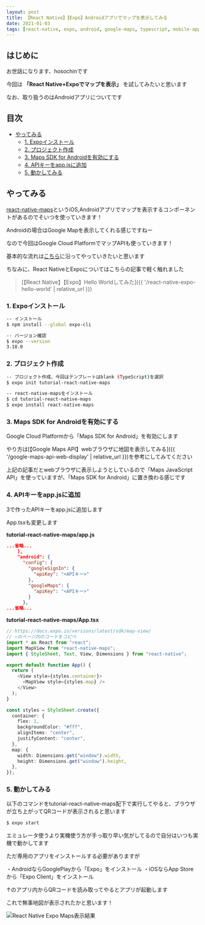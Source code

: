 ```yaml
---
layout: post
title: 【React Native】【Expo】Androidアプリでマップを表示してみる
date: 2021-01-03
tags: [react-native, expo, android, google-maps, typescript, mobile-app]
---
```


## はじめに

お世話になります、hosochinです

今回は
**「React Native+Expoでマップを表示」**
を試してみたいと思います

なお、取り扱うのはAndroidアプリについてです

## 目次

- [やってみる](#やってみる)
  - [1. Expoインストール](#1-expoインストール)
  - [2. プロジェクト作成](#2-プロジェクト作成)
  - [3. Maps SDK for Androidを有効にする](#3-maps-sdk-for-androidを有効にする)
  - [4. APIキーをapp.jsに追加](#4-apiキーをappjsに追加)
  - [5. 動かしてみる](#5-動かしてみる)

## やってみる

[react-native-maps](https://github.com/react-native-maps/react-native-maps)というiOS,Androidアプリでマップを表示するコンポーネントがあるのでそいつを使っていきます！

Androidの場合はGoogle Mapを表示してくれる感じですねー

なので今回はGoogle Cloud PlatformでマップAPIも使っていきます！

基本的な流れは[こちら](https://docs.expo.io/versions/latest/sdk/map-view/)に沿ってやっていきたいと思います

ちなみに、React NativeとExpoについてはこちらの記事で軽く触れました

> [【React Native】【Expo】Hello Worldしてみた]({{ '/react-native-expo-hello-world' | relative_url }})

### 1. Expoインストール

```bash
-- インストール
$ npm install --global expo-cli

-- バージョン確認
$ expo --version
3.18.0
```

### 2. プロジェクト作成

```bash
-- プロジェクト作成、今回はテンプレートはblank (TypeScript)を選択
$ expo init tutorial-react-native-maps

-- react-native-mapsをインストール
$ cd tutorial-react-native-maps
$ expo install react-native-maps
```

### 3. Maps SDK for Androidを有効にする

Google Cloud Platformから「Maps SDK for Android」を有効にします

やり方は[【Google Maps API】webブラウザに地図を表示してみる]({{ '/google-maps-api-web-display' | relative_url }})を参考にしてみてください

上記の記事だとwebブラウザに表示しようとしているので「Maps JavaScript API」を使っていますが、「Maps SDK for Android」に置き換わる感じです

### 4. APIキーをapp.jsに追加

3で作ったAPIキーをapp.jsに追加します

App.tsxも変更します

**tutorial-react-native-maps/app.js**

```json
...省略...
    },
    "android": {
      "config": {
        "googleSignIn": {
          "apiKey": "<APIキー>"
        },
        "googleMaps": {
          "apiKey": "<APIキー>"
        }
      },
...省略...
```

**tutorial-react-native-maps/App.tsx**

```typescript
// https://docs.expo.io/versions/latest/sdk/map-view/
// ↑のページ内のコードをコピペ
import * as React from "react";
import MapView from "react-native-maps";
import { StyleSheet, Text, View, Dimensions } from "react-native";

export default function App() {
  return (
    <View style={styles.container}>
      <MapView style={styles.map} />
    </View>
  );
}

const styles = StyleSheet.create({
  container: {
    flex: 1,
    backgroundColor: "#fff",
    alignItems: "center",
    justifyContent: "center",
  },
  map: {
    width: Dimensions.get("window").width,
    height: Dimensions.get("window").height,
  },
});
```

### 5. 動かしてみる

以下のコマンドをtutorial-react-native-maps配下で実行してやると、ブラウザが立ち上がってQRコードが表示されると思います

```bash
$ expo start
```

エミュレータ使うより実機使う方が手っ取り早い気がしてるので自分はいつも実機で動かしてます

ただ専用のアプリをインストールする必要がありますが

・AndroidならGooglePlayから「Expo」をインストール
・iOSならApp Storeから「Expo Client」をインストール

↑のアプリ内からQRコードを読み取ってやるとアプリが起動します

これで無事地図が表示されたかと思います！

![React Native Expo Maps表示結果](/assets/react-native-expo-maps-android.png)